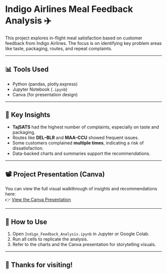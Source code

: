 # Indigo Airlines Meal Feedback Analysis ✈️

This project explores in-flight meal satisfaction based on customer feedback from Indigo Airlines. The focus is on identifying key problem areas like taste, packaging, routes, and repeat complaints.

---

## 📊 Tools Used

- Python (pandas, plotly.express)
- Jupyter Notebook (`.ipynb`)
- Canva (for presentation design)

---

## 📝 Key Insights

- **TajSATS** had the highest number of complaints, especially on taste and packaging.
- Routes like **DEL–BLR** and **MAA–CCU** showed frequent issues.
- Some customers complained **multiple times**, indicating a risk of dissatisfaction.
- Data-backed charts and summaries support the recommendations.

---

## 📽️ Project Presentation (Canva)

You can view the full visual walkthrough of insights and recommendations here:  
👉 [View the Canva Presentation](https://www.canva.com/design/DAGqomgZos4/kpoCkcAKRArojlqmSMExRA/view?utm_content=DAGqomgZos4&utm_campaign=designshare&utm_medium=link2&utm_source=uniquelinks&utlId=h2c78f95ece)

---

## 🚀 How to Use

1. Open `Indigo_Feedback_Analysis.ipynb` in Jupyter or Google Colab.
2. Run all cells to replicate the analysis.
3. Refer to the charts and the Canva presentation for storytelling visuals.

---

## 🙌 Thanks for visiting!
